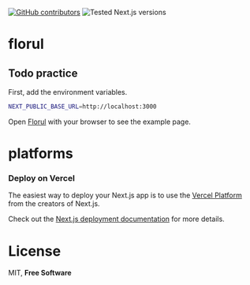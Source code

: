 [![GitHub contributors](https://img.shields.io/github/contributors/josejmv/florul-jmv)](https://github.com/josejmv/florul-jmv/graphs/contributors) ![Tested Next.js versions](https://img.shields.io/badge/tested%20next.js%20versions-10.2.3%20|%2011.x-blue)

# florul

## Todo practice

First, add the environment variables.

```bash
NEXT_PUBLIC_BASE_URL=http://localhost:3000
```

Open [Florul](https://florul-jmv.vercel.app/) with your browser to see the example page.

# platforms

### Deploy on Vercel

The easiest way to deploy your Next.js app is to use the [Vercel Platform](https://vercel.com/new?utm_medium=default-template&filter=next.js&utm_source=create-next-app&utm_campaign=create-next-app-readme) from the creators of Next.js.

Check out the [Next.js deployment documentation](https://nextjs.org/docs/deployment) for more details.

# License

MIT, **Free Software**
